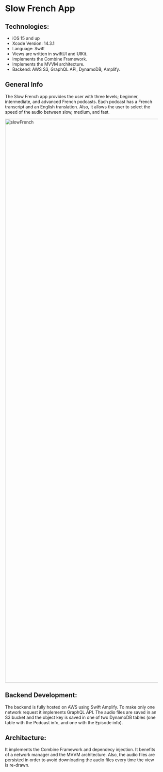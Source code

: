 # Slow French App

## Technologies:
- iOS 15 and up
- Xcode Version: 14.3.1
- Language: Swift
- Views are written in swiftUI and UIKit.
- Implements the Combine Framework.
- Implements the MVVM architecture.
- Backend: AWS S3, GraphQL API, DynamoDB, Amplify.

## General Info
The Slow French app provides the user with three levels; beginner, intermediate, and advanced French podcasts. Each podcast has a French transcript and an English translation. Also, it allows the user to select the speed of the audio between slow, medium, and fast.

<img width="1848" alt="slowFrench" src="https://github.com/andrearamonroy/AWSGraphQLApi/assets/54419381/9cf2e10b-467f-4c74-bcf0-62839d9eb9f9">

## Backend Development:
The backend is fully hosted on AWS using Swift Amplify. 
To make only one network request it implements GraphQL API.
The audio files are saved in an S3 bucket and the object key is saved in one of two DynamoDB tables (one table with the Podcast info, and one with the Episode info). 

## Architecture:
It implements the Combine Framework and dependecy injection.
It benefits of a network manager and the MVVM architecture. 
Also, the audio files are persisted in order to avoid downloading the audio files every time the view is re-drawn.
